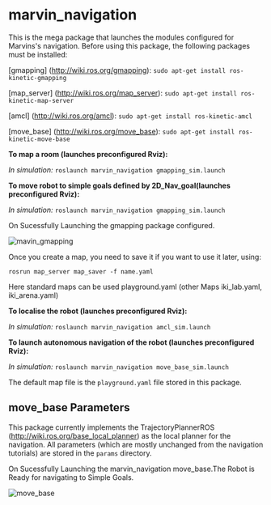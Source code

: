 # marvin_navigation

This is the mega package that launches the modules configured for Marvins's navigation. Before using this package,
the following packages must be installed:

[gmapping] (http://wiki.ros.org/gmapping): `sudo apt-get install ros-kinetic-gmapping`

[map_server] (http://wiki.ros.org/map_server): `sudo apt-get install ros-kinetic-map-server`

[amcl] (http://wiki.ros.org/amcl): `sudo apt-get install ros-kinetic-amcl`

[move_base] (http://wiki.ros.org/move_base): `sudo apt-get install ros-kinetic-move-base`

**To map a room (launches preconfigured Rviz):**

*In simulation:*  `roslaunch marvin_navigation gmapping_sim.launch`

**To move robot to simple goals defined by 2D_Nav_goal(launches preconfigured Rviz):**

*In simulation:* `roslaunch marvin_navigation gmapping_sim.launch`

On Sucessfully Launching the gmapping package configured.

![mavin_gmapping](marvin_navigation/RVIZ_gmapping.png)

Once you create a map, you need to save it if you want to use it later, using:

`rosrun map_server map_saver -f name.yaml`

Here standard maps can be used playground.yaml (other Maps iki_lab.yaml, iki_arena.yaml)

**To localise the robot (launches preconfigured Rviz):**

*In simulation:* `roslaunch marvin_navigation amcl_sim.launch`

**To launch autonomous navigation of the robot (launches preconfigured Rviz):**

*In simulation:* `roslaunch marvin_navigation move_base_sim.launch`

The default map file is the `playground.yaml` file stored in this package.

## move_base Parameters

This package currently implements the TrajectoryPlannerROS (http://wiki.ros.org/base_local_planner) as the local planner for the navigation.
All parameters (which are mostly unchanged from the navigation tutorials) are stored in the `params` directory.

On Sucessfully Launching the marvin_navigation move_base.The Robot is Ready for navigating to Simple Goals.


![move_base](marvin_navigation/robot_pose_navigation_move_base.png)

